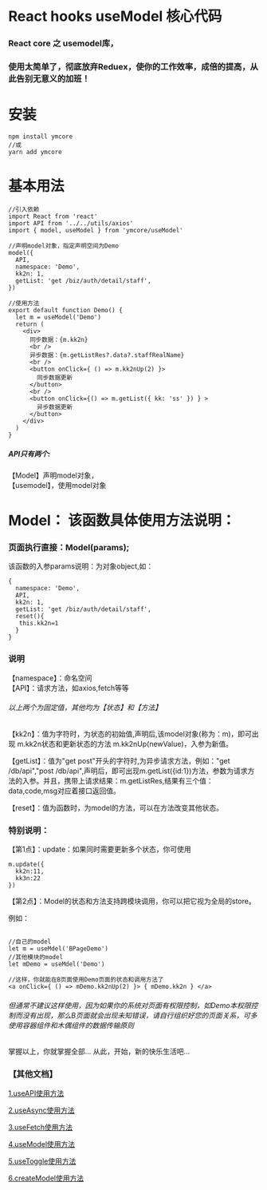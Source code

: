 # React hooks useModel 核心代码

### React core 之 usemodel库，

### 使用太简单了，彻底放弃Reduex，使你的工作效率，成倍的提高，从此告别无意义的加班！

# 安装

```
npm install ymcore 
//或
yarn add ymcore
```

# 基本用法

```
//引入依赖
import React from 'react'
import API from '../../utils/axios'
import { model, useModel } from 'ymcore/useModel'

//声明model对象，指定声明空间为Demo
model({
  API,
  namespace: 'Demo',
  kk2n: 1,
  getList: 'get /biz/auth/detail/staff',
})

//使用方法
export default function Demo() {
  let m = useModel('Demo')
  return (
    <div>
      同步数据：{m.kk2n}
      <br />
      异步数据：{m.getListRes?.data?.staffRealName}
      <br />
      <button onClick={ () => m.kk2nUp(2) }>
        同步数据更新
      </button>
      <br />
      <button onClick={() => m.getList({ kk: 'ss' }) } >
        异步数据更新
      </button>
    </div>
  )
}
```

##### API只有两个: 
【Model】声明model对象，  
【usemodel】，使用model对象


# Model： 该函数具体使用方法说明：
### 页面执行直接：Model(params);
该函数的入参params说明：为对象object,如：
```
{
  namespace: 'Demo',
  API,
  kk2n: 1,
  getList: 'get /biz/auth/detail/staff',
  reset(){
   this.kk2n=1
  }
}
```

### 说明

【namespace】：命名空间  
【API】：请求方法，如axios,fetch等等  

###### 以上两个为固定值，其他均为【状态】和【方法】  
【kk2n】：值为字符时，为状态的初始值,声明后,该model对象(称为：m)，即可出现 m.kk2n状态和更新状态的方法 m.kk2nUp(newValue)，入参为新值。
  
【getList】：值为"get post"开头的字符时,为异步请求方法，例如："get /db/api","post /db/api",声明后，即可出现m.getList({id:1})方法，参数为请求方法的入参。并且，携带上请求结果：m.getListRes,结果有三个值：data,code,msg对应着接口返回值。  

【reset】：值为函数时，为model的方法，可以在方法改变其他状态。  


### 特别说明：
【第1点】：update：如果同时需要更新多个状态，你可使用
```
m.update({
  kk2n:11,
  kk3n:22
})
```
【第2点】：Model的状态和方法支持跨模块调用，你可以把它视为全局的store。

例如： 
```

//自己的model
let m = useMdel('BPageDemo')
//其他模块的model
let mDemo = useMdel('Demo')

//这样，你就能在B页面使用Demo页面的状态和调用方法了
<a onClick={ () => mDemo.kk2nUp(2) }> { mDemo.kk2n } </a> 

```

###### 但通常不建议这样使用，因为如果你的系统对页面有权限控制，如Demo本权限控制而没有出现，那么B页面就会出现未知错误，请自行组织好您的页面关系，可多使用容器组件和木偶组件的数据传输原则

掌握以上，你就掌握全部...
从此，开始，新的快乐生活吧...



### 【其他文档】

[1.useAPI使用方法 ](https://github.com/kk2n/core)

[2.useAsync使用方法 ](https://github.com/kk2n/core)

[3.useFetch使用方法 ](https://github.com/kk2n/core)

[4.useModel使用方法 ](https://github.com/kk2n/core)

[5.useToggle使用方法 ](https://github.com/kk2n/core)

[6.createModel使用方法 ](https://github.com/kk2n/core)
